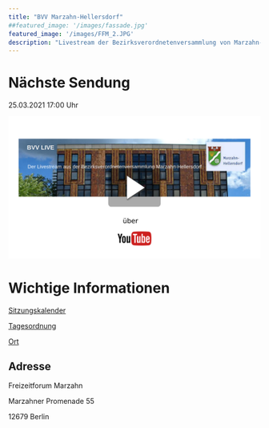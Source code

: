 ```yaml
---
title: "BVV Marzahn-Hellersdorf"
##featured_image: '/images/fassade.jpg'
featured_image: '/images/FFM_2.JPG'
description: "Livestream der Bezirksverordnetenversammlung von Marzahn-Hellersdorf"
---
```

# Nächste Sendung

25.03.2021 17:00 Uhr

[![Livestream Marzahn-Hellersdorf](Thumbnail_Marzahn-Hellersdorf.png)](https://www.youtube.com/channel/UC5nx5uBVEwuPQWb0PvREF9w)

# Wichtige Informationen
[Sitzungskalender](https://www.berlin.de/ba-marzahn-hellersdorf/politik-und-verwaltung/bezirksverordnetenversammlung/online/si010.asp?MM=3&YY=2021)

[Tagesordnung](https://www.berlin.de/ba-marzahn-hellersdorf/politik-und-verwaltung/bezirksverordnetenversammlung/online/si010.asp?MM=3&YY=2021)

[Ort](https://www.openstreetmap.de/karte.html?zoom=16&lat=52.54613&lon=13.5598&layers=00B0TT)

## Adresse

Freizeitforum Marzahn

Marzahner Promenade 55

12679 Berlin

